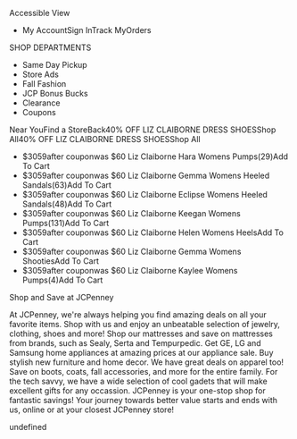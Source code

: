 Accessible View

*   My AccountSign InTrack MyOrders

SHOP DEPARTMENTS

*   Same Day Pickup
*   Store Ads
*   Fall Fashion
*   JCP Bonus Bucks
*   Clearance
*   Coupons

Near YouFind a StoreBack40% OFF LIZ CLAIBORNE DRESS SHOESShop All40% OFF LIZ CLAIBORNE DRESS SHOESShop All

*   $3059after couponwas $60 Liz Claiborne Hara Womens Pumps(29)Add To Cart
*   $3059after couponwas $60 Liz Claiborne Gemma Womens Heeled Sandals(63)Add To Cart
*   $3059after couponwas $60 Liz Claiborne Eclipse Womens Heeled Sandals(48)Add To Cart
*   $3059after couponwas $60 Liz Claiborne Keegan Womens Pumps(131)Add To Cart
*   $3059after couponwas $60 Liz Claiborne Helen Womens HeelsAdd To Cart
*   $3059after couponwas $60 Liz Claiborne Gemma Womens ShootiesAdd To Cart
*   $3059after couponwas $60 Liz Claiborne Kaylee Womens Pumps(4)Add To Cart

Shop and Save at JCPenney

At JCPenney, we're always helping you find amazing deals on all your favorite items. Shop with us and enjoy an unbeatable selection of jewelry, clothing, shoes and more! Shop our mattresses and save on mattresses from brands, such as Sealy, Serta and Tempurpedic. Get GE, LG and Samsung home appliances at amazing prices at our appliance sale. Buy stylish new furniture and home decor. We have great deals on apparel too! Save on boots, coats, fall accessories, and more for the entire family. For the tech savvy, we have a wide selection of cool gadets that will make excellent gifts for any occassion. JCPenney is your one-stop shop for fantastic savings! Your journey towards better value starts and ends with us, online or at your closest JCPenney store!

undefined